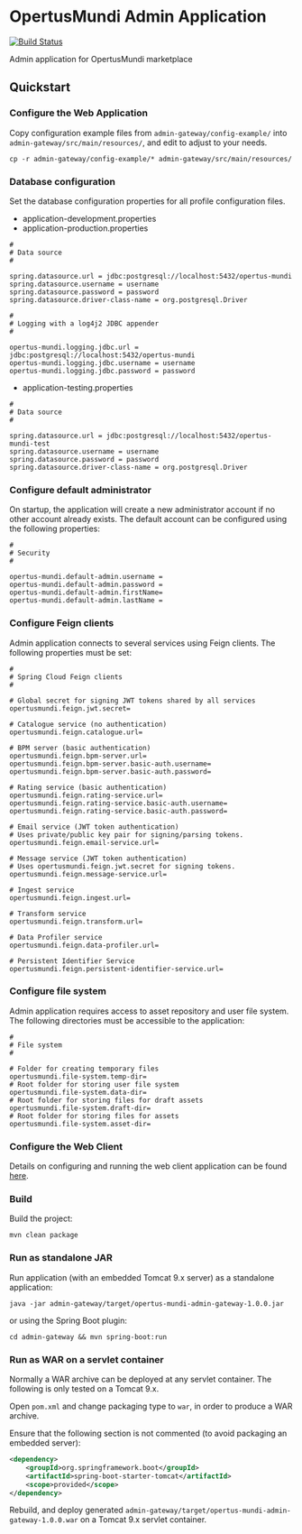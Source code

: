# OpertusMundi Admin Application

[![Build Status](https://ci.dev-1.opertusmundi.eu:9443/api/badges/OpertusMundi/admin-gateway-service/status.svg?ref=refs/heads/master)](https://ci.dev-1.opertusmundi.eu:9443/OpertusMundi/admin-gateway-service)

Admin application for OpertusMundi marketplace

## Quickstart

### Configure the Web Application

Copy configuration example files from `admin-gateway/config-example/` into `admin-gateway/src/main/resources/`, and edit to adjust to your needs.

`cp -r admin-gateway/config-example/* admin-gateway/src/main/resources/`

### Database configuration

Set the database configuration properties for all profile configuration files.

* application-development.properties
* application-production.properties

```properties
#
# Data source
#

spring.datasource.url = jdbc:postgresql://localhost:5432/opertus-mundi
spring.datasource.username = username
spring.datasource.password = password
spring.datasource.driver-class-name = org.postgresql.Driver

#
# Logging with a log4j2 JDBC appender
#

opertus-mundi.logging.jdbc.url = jdbc:postgresql://localhost:5432/opertus-mundi
opertus-mundi.logging.jdbc.username = username
opertus-mundi.logging.jdbc.password = password
```

* application-testing.properties

```properties
#
# Data source
#

spring.datasource.url = jdbc:postgresql://localhost:5432/opertus-mundi-test
spring.datasource.username = username
spring.datasource.password = password
spring.datasource.driver-class-name = org.postgresql.Driver
```

### Configure default administrator

On startup, the application will create a new administrator account if no other account already exists.
The default account can be configured using the following properties:

```properties
#
# Security
#

opertus-mundi.default-admin.username =
opertus-mundi.default-admin.password =
opertus-mundi.default-admin.firstName=
opertus-mundi.default-admin.lastName =
```

### Configure Feign clients

Admin application connects to several services using Feign clients. The following properties must be set:

```properties
#
# Spring Cloud Feign clients
#

# Global secret for signing JWT tokens shared by all services
opertusmundi.feign.jwt.secret=

# Catalogue service (no authentication)
opertusmundi.feign.catalogue.url=

# BPM server (basic authentication)
opertusmundi.feign.bpm-server.url=
opertusmundi.feign.bpm-server.basic-auth.username=
opertusmundi.feign.bpm-server.basic-auth.password=

# Rating service (basic authentication)
opertusmundi.feign.rating-service.url=
opertusmundi.feign.rating-service.basic-auth.username=
opertusmundi.feign.rating-service.basic-auth.password=

# Email service (JWT token authentication)
# Uses private/public key pair for signing/parsing tokens.
opertusmundi.feign.email-service.url=

# Message service (JWT token authentication)
# Uses opertusmundi.feign.jwt.secret for signing tokens.
opertusmundi.feign.message-service.url=

# Ingest service
opertusmundi.feign.ingest.url=

# Transform service
opertusmundi.feign.transform.url=

# Data Profiler service
opertusmundi.feign.data-profiler.url=

# Persistent Identifier Service
opertusmundi.feign.persistent-identifier-service.url=
```

### Configure file system

Admin application requires access to asset repository and user file system. The following directories must be accessible to the application:

```properties
#
# File system
#

# Folder for creating temporary files
opertusmundi.file-system.temp-dir=
# Root folder for storing user file system
opertusmundi.file-system.data-dir=
# Root folder for storing files for draft assets
opertusmundi.file-system.draft-dir=
# Root folder for storing files for assets
opertusmundi.file-system.asset-dir=
```

### Configure the Web Client

Details on configuring and running the web client application can be found [here](https://github.com/OpertusMundi/frontend-admin/blob/master/README.md).

### Build

Build the project:

    mvn clean package

### Run as standalone JAR

Run application (with an embedded Tomcat 9.x server) as a standalone application:

    java -jar admin-gateway/target/opertus-mundi-admin-gateway-1.0.0.jar

or using the Spring Boot plugin:

    cd admin-gateway && mvn spring-boot:run

### Run as WAR on a servlet container

Normally a WAR archive can be deployed at any servlet container. The following is only tested on a Tomcat 9.x.

Open `pom.xml` and change packaging type to `war`, in order to produce a WAR archive.

Ensure that the following section is not commented (to avoid packaging an embedded server):

```xml
<dependency>
    <groupId>org.springframework.boot</groupId>
    <artifactId>spring-boot-starter-tomcat</artifactId>
    <scope>provided</scope>
</dependency>    
```

Rebuild, and deploy generated `admin-gateway/target/opertus-mundi-admin-gateway-1.0.0.war` on a Tomcat 9.x servlet container.
